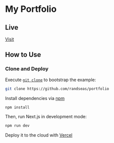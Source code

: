 # My Portfolio

## Live

[Visit](https://randseas.vercel.app)

## How to Use

### Clone and Deploy

Execute [`git clone`](https://docs.github.com/en/repositories/creating-and-managing-repositories/cloning-a-repository) to bootstrap the example:

```bash
git clone https://github.com/randseas/portfolio
```

Install dependencies via [npm](https://npmjs.com)

```bash
npm install
```

Then, run Next.js in development mode:

```bash
npm run dev
```

Deploy it to the cloud with [Vercel](https://vercel.com/templates)
